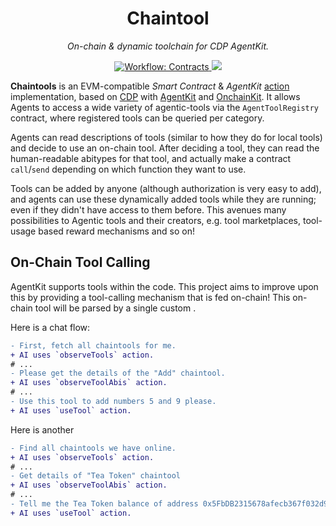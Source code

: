 <p align="center">
  <h1 align="center">
    Chaintool
  </h1>
  <p align="center"><i>On-chain & dynamic toolchain for CDP AgentKit.</i></p>
</p>

<p align="center">
    <a href="./.github/workflows/test-contracts.yml" target="_blank">
        <img alt="Workflow: Contracts" src="https://github.com/erhant/chaintools/actions/workflows/test-contracts.yml/badge.svg">
    </a>
    <a href="https://opensource.org/licenses/MIT" target="_blank">
        <img src="https://img.shields.io/badge/license-MIT-blue.svg">
    </a>
</p>

**Chaintools** is an EVM-compatible _Smart Contract_ & _AgentKit_ [action](https://github.com/coinbase/agentkit/blob/master/CONTRIBUTING-TYPESCRIPT.md#adding-an-action-provider) implementation, based on [CDP](https://portal.cdp.coinbase.com/) with [AgentKit](https://docs.cdp.coinbase.com/agentkit/docs/welcome) and [OnchainKit](https://onchainkit.xyz/getting-started). It allows Agents to access a wide variety of agentic-tools via the `AgentToolRegistry` contract, where registered tools can be queried per category.

Agents can read descriptions of tools (similar to how they do for local tools) and decide to use an on-chain tool. After deciding a tool, they can read the human-readable abitypes for that tool, and actually make a contract `call`/`send` depending on which function they want to use.

Tools can be added by anyone (although authorization is very easy to add), and agents can use these dynamically added tools while they are running; even if they didn't have access to them before. This avenues many possibilities to Agentic tools and their creators, e.g. tool marketplaces, tool-usage based reward mechanisms and so on!

## On-Chain Tool Calling

AgentKit supports tools within the code. This project aims to improve upon this by providing a tool-calling mechanism that is fed on-chain! This on-chain tool will be parsed by a single custom .

Here is a chat flow:

```diff
- First, fetch all chaintools for me.
+ AI uses `observeTools` action.
# ...
- Please get the details of the "Add" chaintool.
+ AI uses `observeToolAbis` action.
# ...
- Use this tool to add numbers 5 and 9 please.
+ AI uses `useTool` action.
```

Here is another

```diff
- Find all chaintools we have online.
+ AI uses `observeTools` action.
# ...
- Get details of "Tea Token" chaintool
+ AI uses `observeToolAbis` action.
# ...
- Tell me the Tea Token balance of address 0x5FbDB2315678afecb367f032d93F642f64180aa3
+ AI uses `useTool` action.
```
